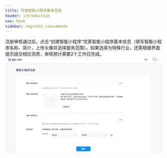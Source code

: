 ```yaml
---
title: 完善智能小程序基本信息
header: introduction
nav: book
sidebar: register_consummate
---
```


注册审核通过后，点击“创建智能小程序”完善智能小程序基本信息（填写智能小程序名称、简介，上传头像并选择服务范围）。如果选择为特殊行业，还需根据界面提示提交相应资质，审核预计需要2个工作日完成。
![图片](../../img/introduction/register/register-08.png)
